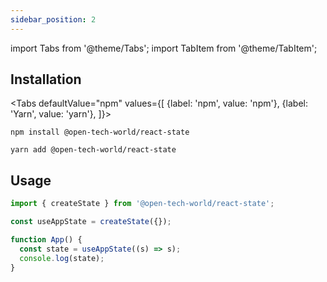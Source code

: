 ```yaml
---
sidebar_position: 2
---
```


import Tabs from '@theme/Tabs';
import TabItem from '@theme/TabItem';

## Installation

<Tabs
defaultValue="npm"
values={[
{label: 'npm', value: 'npm'},
{label: 'Yarn', value: 'yarn'},
]}>
<TabItem value="npm">

```shell
npm install @open-tech-world/react-state
```

</TabItem>
  <TabItem value="yarn">

```shell
yarn add @open-tech-world/react-state
```

  </TabItem>
</Tabs>

## Usage

```ts
import { createState } from '@open-tech-world/react-state';

const useAppState = createState({});

function App() {
  const state = useAppState((s) => s);
  console.log(state);
}
```
